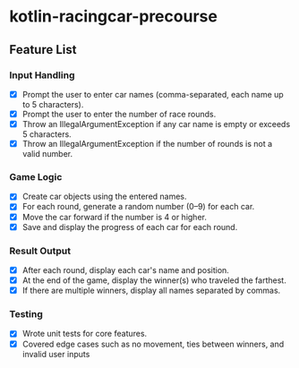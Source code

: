 # kotlin-racingcar-precourse

## Feature List

### Input Handling

- [x] Prompt the user to enter car names (comma-separated, each name up to 5 characters).
- [x] Prompt the user to enter the number of race rounds.
- [x] Throw an IllegalArgumentException if any car name is empty or exceeds 5 characters.
- [x] Throw an IllegalArgumentException if the number of rounds is not a valid number.

### Game Logic

- [x] Create car objects using the entered names.
- [x] For each round, generate a random number (0–9) for each car.
- [x] Move the car forward if the number is 4 or higher.
- [x] Save and display the progress of each car for each round.

### Result Output

- [x] After each round, display each car's name and position.
- [x] At the end of the game, display the winner(s) who traveled the farthest.
- [x] If there are multiple winners, display all names separated by commas.

### Testing

- [x] Wrote unit tests for core features.
- [x] Covered edge cases such as no movement, ties between winners, and invalid user inputs
